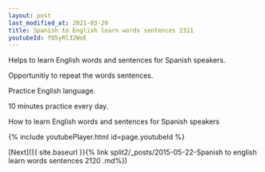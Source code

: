 ```yaml
---
layout: post
last_modified_at: 2021-03-29
title: Spanish to English learn words sentences 2311 
youtubeId: fO5yRl32WoE
---
```

 
 
Helps to learn English words and sentences for Spanish speakers.

Opportunitiy to repeat the words sentences. 

Practice English language. 
 
10 minutes practice every day. 
 
How to learn English words and sentences for Spanish speakers 
 
{% include youtubePlayer.html id=page.youtubeId %}
 
 
[Next]({{ site.baseurl }}{% link  split2/_posts/2015-05-22-Spanish to english learn words sentences 2120 .md%})
 
